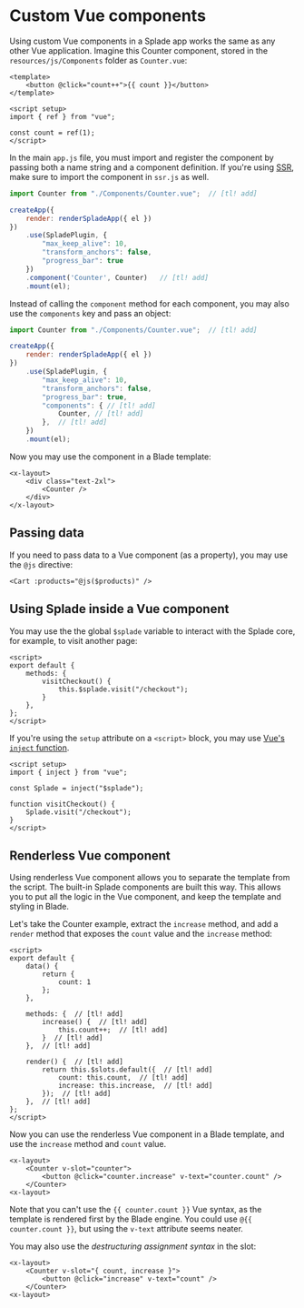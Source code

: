 # Custom Vue components

Using custom Vue components in a Splade app works the same as any other Vue application. Imagine this Counter component, stored in the `resources/js/Components` folder as `Counter.vue`:

```vue
<template>
    <button @click="count++">{{ count }}</button>
</template>

<script setup>
import { ref } from "vue";

const count = ref(1);
</script>
```

In the main `app.js` file, you must import and register the component by passing both a name string and a component definition. If you're using [SSR](/ssr.md), make sure to import the component in `ssr.js` as well.

```js
import Counter from "./Components/Counter.vue";  // [tl! add]

createApp({
    render: renderSpladeApp({ el })
})
    .use(SpladePlugin, {
        "max_keep_alive": 10,
        "transform_anchors": false,
        "progress_bar": true
    })
    .component('Counter', Counter)   // [tl! add]
    .mount(el);
```

Instead of calling the `component` method for each component, you may also use the `components` key and pass an object:

```js
import Counter from "./Components/Counter.vue";  // [tl! add]

createApp({
    render: renderSpladeApp({ el })
})
    .use(SpladePlugin, {
        "max_keep_alive": 10,
        "transform_anchors": false,
        "progress_bar": true,
        "components": { // [tl! add]
            Counter, // [tl! add]
        },  // [tl! add]
    })
    .mount(el);
```

Now you may use the component in a Blade template:

```blade
<x-layout>
    <div class="text-2xl">
        <Counter />
    </div>
</x-layout>
```

## Passing data

If you need to pass data to a Vue component (as a property), you may use the `@js` directive:

```blade
<Cart :products="@js($products)" />
```

## Using Splade inside a Vue component

You may use the the global `$splade` variable to interact with the Splade core, for example, to visit another page:

```vue
<script>
export default {
    methods: {
        visitCheckout() {
            this.$splade.visit("/checkout");
        }
    },
};
</script>
```

If you're using the `setup` attribute on a `<script>` block, you may use [Vue's `inject` function](https://vuejs.org/guide/components/provide-inject.html#inject).

```vue
<script setup>
import { inject } from "vue";

const Splade = inject("$splade");

function visitCheckout() {
    Splade.visit("/checkout");
}
</script>
```

## Renderless Vue component

Using renderless Vue component allows you to separate the template from the script. The built-in Splade components are built this way. This allows you to put all the logic in the Vue component, and keep the template and styling in Blade.

Let's take the Counter example, extract the `increase` method, and add a `render` method that exposes the `count` value and the `increase` method:

```vue
<script>
export default {
    data() {
        return {
            count: 1
        };
    },

    methods: {  // [tl! add]
        increase() {  // [tl! add]
            this.count++;  // [tl! add]
        }  // [tl! add]
    },  // [tl! add]

    render() {  // [tl! add]
        return this.$slots.default({  // [tl! add]
            count: this.count,  // [tl! add]
            increase: this.increase,  // [tl! add]
        });  // [tl! add]
    },  // [tl! add]
};
</script>
```

Now you can use the renderless Vue component in a Blade template, and use the `increase` method and `count` value.

```blade
<x-layout>
    <Counter v-slot="counter">
        <button @click="counter.increase" v-text="counter.count" />
    </Counter>
<x-layout>
```

Note that you can't use the `{{ counter.count }}` Vue syntax, as the template is rendered first by the Blade engine. You could use `@{{ counter.count }}`, but using the `v-text` attribute seems neater.

You may also use the *destructuring assignment syntax* in the slot:

```blade
<x-layout>
    <Counter v-slot="{ count, increase }">
        <button @click="increase" v-text="count" />
    </Counter>
<x-layout>
```